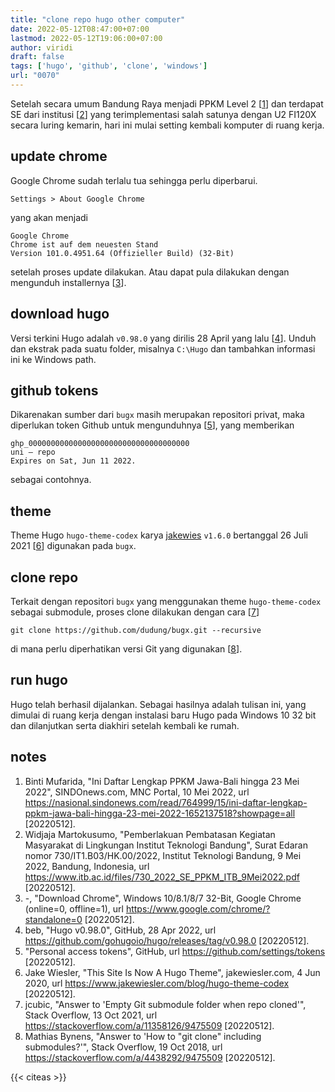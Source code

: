 ```yaml
---
title: "clone repo hugo other computer"
date: 2022-05-12T08:47:00+07:00
lastmod: 2022-05-12T19:06:00+07:00
author: viridi
draft: false
tags: ['hugo', 'github', 'clone', 'windows']
url: "0070"
---
```

Setelah secara umum Bandung Raya menjadi PPKM Level 2 [[1](#r01)] dan terdapat SE dari institusi [[2](#r02)] yang terimplementasi salah satunya dengan U2 FI120X secara luring kemarin, hari ini mulai setting kembali komputer di ruang kerja.


## update chrome
Google Chrome sudah terlalu tua sehingga perlu diperbarui.

```
Settings > About Google Chrome
```

yang akan menjadi

```
Google Chrome
Chrome ist auf dem neuesten Stand
Version 101.0.4951.64 (Offizieller Build) (32-Bit)
```

setelah proses update dilakukan. Atau dapat pula dilakukan dengan mengunduh installernya [[3](#r03)].


## download hugo
Versi terkini Hugo adalah `v0.98.0` yang dirilis 28 April yang lalu [[4](#r04)]. Unduh dan ekstrak pada suatu folder, misalnya `C:\Hugo` dan tambahkan informasi ini ke Windows path.


## github tokens
Dikarenakan sumber dari `bugx` masih merupakan repositori privat, maka diperlukan token Github untuk mengunduhnya [[5](#r05)], yang memberikan

```
ghp_000000000000000000000000000000000000
uni — repo
Expires on Sat, Jun 11 2022.
```
sebagai contohnya.


## theme
Theme Hugo `hugo-theme-codex` karya [jakewies](https://github.com/jakewies) `v1.6.0` bertanggal 26 Juli 2021 [[6](#r06)] digunakan pada `bugx`.


## clone repo
Terkait dengan repositori `bugx` yang menggunakan theme `hugo-theme-codex` sebagai submodule, proses clone dilakukan dengan cara [[7](#r07)]

```
git clone https://github.com/dudung/bugx.git --recursive
```

di mana perlu diperhatikan versi Git yang digunakan [[8](#r08)].


## run hugo
Hugo telah berhasil dijalankan. Sebagai hasilnya adalah tulisan ini, yang dimulai di ruang kerja dengan instalasi baru Hugo pada Windows 10 32 bit dan dilanjutkan serta diakhiri setelah kembali ke rumah.


## notes
1. <a name='r01'></a>Binti Mufarida, "Ini Daftar Lengkap PPKM Jawa-Bali hingga 23 Mei 2022", SINDOnews.com, MNC Portal, 10 Mei 2022, url <https://nasional.sindonews.com/read/764999/15/ini-daftar-lengkap-ppkm-jawa-bali-hingga-23-mei-2022-1652137518?showpage=all> [20220512].
2. <a name='r02'></a>Widjaja Martokusumo, "Pemberlakuan Pembatasan Kegiatan Masyarakat di Lingkungan Institut Teknologi Bandung", Surat Edaran nomor 730/IT1.B03/HK.00/2022, Institut Teknologi Bandung, 9 Mei 2022, Bandung, Indonesia, url <https://www.itb.ac.id/files/730_2022_SE_PPKM_ITB_9Mei2022.pdf> [20220512].
3. <a name='r03'></a>-, "Download Chrome", Windows 10/8.1/8/7 32-Bit, Google Chrome (online=0, offline=1), url <https://www.google.com/chrome/?standalone=0> [20220512].
4. <a name='r04'></a>beb, "Hugo v0.98.0", GitHub, 28 Apr 2022, url <https://github.com/gohugoio/hugo/releases/tag/v0.98.0> [20220512].
5. <a name='r05'></a>"Personal access tokens", GitHub, url <https://github.com/settings/tokens> [20220512].
6. <a name='r06'></a>Jake Wiesler, "This Site Is Now A Hugo Theme", jakewiesler.com, 4 Jun 2020, url <https://www.jakewiesler.com/blog/hugo-theme-codex> [20220512].
7. <a name='r07'></a>jcubic, "Answer to 'Empty Git submodule folder when repo cloned'", Stack Overflow, 13 Oct 2021, url <https://stackoverflow.com/a/11358126/9475509> [20220512].
8. <a name='r08'></a>Mathias Bynens, "Answer to 'How to "git clone" including submodules?'", Stack Overflow, 19 Oct 2018, url <https://stackoverflow.com/a/4438292/9475509> [20220512].

{{< citeas >}}
